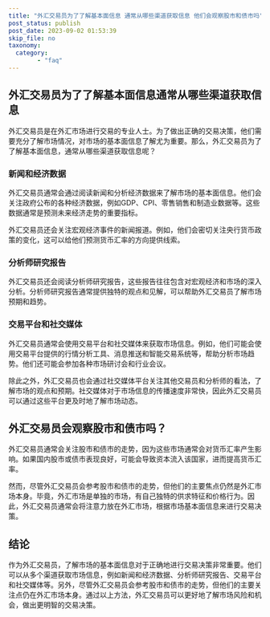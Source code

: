 ```yaml
---
title: "外汇交易员为了了解基本面信息 通常从哪些渠道获取信息 他们会观察股市和债市吗"
post_status: publish
post_date: 2023-09-02 01:53:39
skip_file: no
taxonomy:
  category:
        - "faq"
---
```


## 外汇交易员为了了解基本面信息通常从哪些渠道获取信息

外汇交易员是在外汇市场进行交易的专业人士。为了做出正确的交易决策，他们需要充分了解市场情况，对市场的基本面信息了解尤为重要。那么，外汇交易员为了了解基本面信息，通常从哪些渠道获取信息呢？

### 新闻和经济数据

外汇交易员通常会通过阅读新闻和分析经济数据来了解市场的基本面信息。他们会关注政府公布的各种经济数据，例如GDP、CPI、零售销售和制造业数据等。这些数据通常是预测未来经济走势的重要指标。

外汇交易员还会关注宏观经济事件的新闻报道。例如，他们会密切关注央行货币政策的变化，这可以给他们预测货币汇率的方向提供线索。

### 分析师研究报告

外汇交易员还会阅读分析师研究报告，这些报告往往包含对宏观经济和市场的深入分析。分析师研究报告通常提供独特的观点和见解，可以帮助外汇交易员了解市场预期和趋势。

### 交易平台和社交媒体

外汇交易员通常会使用交易平台和社交媒体来获取市场信息。例如，他们可能会使用交易平台提供的行情分析工具、消息推送和智能交易系统等，帮助分析市场趋势。他们还可能会参加各种市场研讨会和行业会议。

除此之外，外汇交易员也会通过社交媒体平台关注其他交易员和分析师的看法，了解市场的观点和预期。社交媒体对于市场信息的传播速度非常快，因此外汇交易员可以通过这些平台更及时地了解市场动态。

## 外汇交易员会观察股市和债市吗？

外汇交易员通常会关注股市和债市的走势，因为这些市场通常会对货币汇率产生影响。如果国内股市或债市表现良好，可能会导致资本流入该国家，进而提高货币汇率。

然而，尽管外汇交易员会参考股市和债市的走势，但他们的主要焦点仍然是外汇市场本身。毕竟，外汇市场是单独的市场，有自己独特的供求特征和价格行为。因此，外汇交易员通常会将注意力放在外汇市场，根据市场基本面信息来进行交易决策。

## 结论

作为外汇交易员，了解市场的基本面信息对于正确地进行交易决策非常重要。他们可以从多个渠道获取市场信息，例如新闻和经济数据、分析师研究报告、交易平台和社交媒体等。另外，尽管外汇交易员会参考股市和债市的走势，但他们的主要关注点仍在外汇市场本身。通过以上方法，外汇交易员可以更好地了解市场风险和机会，做出更明智的交易决策。
